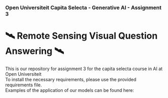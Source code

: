 ### Open Universiteit Capita Selecta - Generative AI - Assignment 3

# 🛰️ Remote Sensing Visual Question Answering 🛰️

This is our repository for assignment 3 for the capita selecta course in AI at Open Universiteit  
To install the necessary requirements, please use the provided requirements file.  
Examples of the application of our models can be found here: 
